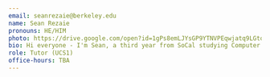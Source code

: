 ```yaml
---
email: seanrezaie@berkeley.edu
name: Sean Rezaie
pronouns: HE/HIM
photo: https://drive.google.com/open?id=1gPs8emLJYsGP9YTNVPEqwjatq9LGtoJA
bio: Hi everyone - I'm Sean, a third year from SoCal studying Computer Science. I love One Piece, chess, weightlifting, and Data 8.
role: Tutor (UCS1)
office-hours: TBA
---
```

